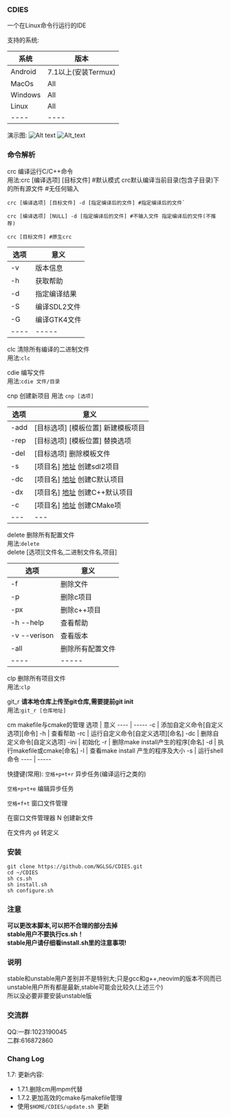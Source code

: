 ### CDIES

一个在Linux命令行运行的IDE

支持的系统:

系统 | 版本
---- | ----
Android | 7.1以上(安装Termux)
MacOs | All
Windows |All
Linux | All
---- | ----


演示图:
![Alt text](./path/demonstration.jpg)
![Alt_text](./path/demonstration.gif)
### 命令解析

crc 编译运行C/C++命令  
用法:crc [编译选项] [目标文件] #默认模式
crc默认编译当前目录(包含子目录)下的所有源文件 #无任何输入

    crc [编译选项] [目标文件] -d [指定编译后的文件] #指定编译后的文件`

    crc [编译选项] [NULL] -d [指定编译后的文件] #不输入文件 指定编译后的文件(不推荐)

    crc [目标文件] #原生crc

选项 | 意义
---- | ----- 
-v   | 版本信息
-h   | 获取帮助
-d   | 指定编译结果
-S   | 编译SDL2文件
-G   | 编译GTK4文件
---- | ----- 

clc 清除所有编译的二进制文件  
用法:`clc`

cdie 编写文件  
用法:`cdie 文件/目录`

cnp 创建新项目
用法 `cnp [选项] `

选项 | 意义
---  | ---
-add | [目标选项] [模板位置] 新建模板项目
-rep | [目标选项] [模板位置] 替换选项
-del | [目标选项] 删除模板文件
-s   | [项目名] [地址](可为空) 创建sdl2项目
-dc  | [项目名] [地址](可为空) 创建C默认项目
-dx  | [项目名] [地址](可为空) 创建C++默认项目
-c   | [项目名] [地址](可为空) 创建CMake项
---  | ---

delete 删除所有配置文件  
用法:`delete`  
delete [选项][文件名,二进制文件名,项目]  

选项 | 意义
---- | ----- 
-f   | 删除文件
-p   | 删除c项目
-px  | 删除c++项目
-h --help | 查看帮助
-v --verison | 查看版本
-all | 删除所有配置文件
---- | ----- 

clp 删除所有项目文件  
用法:`clp`

git_r **请本地仓库上传至git仓库,需要提前git init**  
用法:`git_r [仓库地址]`

cm  makefile与cmake的管理
选项 | 意义
---- | ----- 
-c   | 添加自定义命令[自定义选项][命令]
-h   | 查看帮助
-rc  | 运行自定义命令[自定义选项][命名]
-dc  | 删除自定义命令[自定义选项]
-ini | 初始化
-r   | 删除make install产生的程序[命名]
-d   | 执行makefile或cmake[命名]
-l   | 查看make install 产生的程序及大小
-s   | 运行shell命令
---- | ----- 

快捷键(常用):
`空格+p+t+r` 异步任务(编译运行之类的)

`空格+p+t+e` 编辑异步任务

`空格+f+t` 窗口文件管理

在窗口文件管理器 N 创建新文件

在文件内 `gd` 转定义
### 安装

    git clone https://github.com/NGLSG/CDIES.git
    cd ~/CDIES
    sh cs.sh
    sh install.sh
    sh configure.sh


### 注意
**可以更改本脚本,可以把不合理的部分去掉  
stable用户不要执行cs.sh！  
stable用户请仔细看install.sh里的注意事项!**

### 说明
stable和unstable用户差别并不是特别大;只是gcc和g++,neovim的版本不同而已  
unstable用户所有都是最新,stable可能会比较久(上述三个)  
所以没必要非要安装unstable版  

### 交流群
QQ:一群:1023190045  
   二群:616872860  


### Chang Log

1.7:
更新内容:
* 1.7.1.删除cm用mpm代替
* 1.7.2.更加高效的cmake与makefile管理
* 使用`$HOME/CDIES/update.sh `更新
